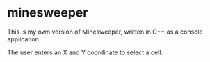 # minesweeper

This is my own version of Minesweeper, written in C++ as a console application.

The user enters an X and Y coordinate to select a cell.
